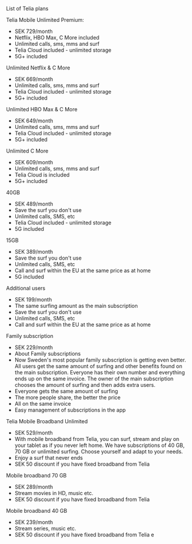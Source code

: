 List of Telia plans

Telia Mobile Unlimited Premium:
- SEK 729/month
- Netflix, HBO Max, C More included
- Unlimited calls, sms, mms and surf
- Telia Cloud included - unlimited storage
- 5G+ included

Unlimited Netflix & C More
- SEK 669/month
- Unlimited calls, sms, mms and surf
- Telia Cloud included - unlimited storage
- 5G+ included



Unlimited HBO Max & C More
- SEK 649/month
- Unlimited calls, sms, mms and surf
- Telia Cloud included - unlimited storage
- 5G+ included

Unlimited C More
- SEK 609/month
- Unlimited calls, sms, mms and surf
- Telia Cloud is included
- 5G+ included

40GB
- SEK 489/month
- Save the surf you don't use
- Unlimited calls, SMS, etc
- Telia Cloud included - unlimited storage
- 5G included

15GB
- SEK 389/month
- Save the surf you don't use
- Unlimited calls, SMS, etc
- Call and surf within the EU at the same price as at home
- 5G included

Additional users
- SEK 199/month
- The same surfing amount as the main subscription
- Save the surf you don't use
- Unlimited calls, SMS, etc
- Call and surf within the EU at the same price as at home

Family subscription
- SEK 229/month
- About Family subscriptions
- Now Sweden's most popular family subscription is getting even better. All users get the same amount of surfing and other benefits found on the main subscription. Everyone has their own number and everything ends up on the same invoice. The owner of the main subscription chooses the amount of surfing and then adds extra users.
- Everyone gets the same amount of surfing
- The more people share, the better the price
- All on the same invoice
- Easy management of subscriptions in the app

Telia Mobile Broadband Unlimited
- SEK 529/month
- With mobile broadband from Telia, you can surf, stream and play on your tablet as if you never left home. We have subscriptions of 40 GB, 70 GB or unlimited surfing. Choose yourself and adapt to your needs.
- Enjoy a surf that never ends
- SEK 50 discount if you have fixed broadband from Telia

Mobile broadband 70 GB
- SEK 289/month
- Stream movies in HD, music etc.
- SEK 50 discount if you have fixed broadband from Telia

Mobile broadband 40 GB
- SEK 239/month
- Stream series, music etc.
- SEK 50 discount if you have fixed broadband from Telia
e